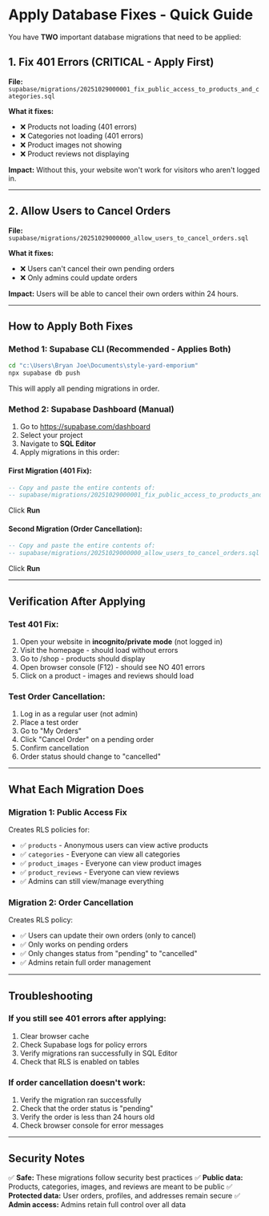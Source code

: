 # Apply Database Fixes - Quick Guide

You have **TWO** important database migrations that need to be applied:

## 1. Fix 401 Errors (CRITICAL - Apply First)
**File:** `supabase/migrations/20251029000001_fix_public_access_to_products_and_categories.sql`

**What it fixes:**
- ❌ Products not loading (401 errors)
- ❌ Categories not loading (401 errors)
- ❌ Product images not showing
- ❌ Product reviews not displaying

**Impact:** Without this, your website won't work for visitors who aren't logged in.

---

## 2. Allow Users to Cancel Orders
**File:** `supabase/migrations/20251029000000_allow_users_to_cancel_orders.sql`

**What it fixes:**
- ❌ Users can't cancel their own pending orders
- ❌ Only admins could update orders

**Impact:** Users will be able to cancel their own orders within 24 hours.

---

## How to Apply Both Fixes

### Method 1: Supabase CLI (Recommended - Applies Both)
```bash
cd "c:\Users\Bryan Joe\Documents\style-yard-emporium"
npx supabase db push
```

This will apply all pending migrations in order.

### Method 2: Supabase Dashboard (Manual)

1. Go to https://supabase.com/dashboard
2. Select your project
3. Navigate to **SQL Editor**
4. Apply migrations in this order:

#### First Migration (401 Fix):
```sql
-- Copy and paste the entire contents of:
-- supabase/migrations/20251029000001_fix_public_access_to_products_and_categories.sql
```
Click **Run**

#### Second Migration (Order Cancellation):
```sql
-- Copy and paste the entire contents of:
-- supabase/migrations/20251029000000_allow_users_to_cancel_orders.sql
```
Click **Run**

---

## Verification After Applying

### Test 401 Fix:
1. Open your website in **incognito/private mode** (not logged in)
2. Visit the homepage - should load without errors
3. Go to /shop - products should display
4. Open browser console (F12) - should see NO 401 errors
5. Click on a product - images and reviews should load

### Test Order Cancellation:
1. Log in as a regular user (not admin)
2. Place a test order
3. Go to "My Orders"
4. Click "Cancel Order" on a pending order
5. Confirm cancellation
6. Order status should change to "cancelled"

---

## What Each Migration Does

### Migration 1: Public Access Fix
Creates RLS policies for:
- ✅ `products` - Anonymous users can view active products
- ✅ `categories` - Everyone can view all categories
- ✅ `product_images` - Everyone can view product images
- ✅ `product_reviews` - Everyone can view reviews
- ✅ Admins can still view/manage everything

### Migration 2: Order Cancellation
Creates RLS policy:
- ✅ Users can update their own orders (only to cancel)
- ✅ Only works on pending orders
- ✅ Only changes status from "pending" to "cancelled"
- ✅ Admins retain full order management

---

## Troubleshooting

### If you still see 401 errors after applying:
1. Clear browser cache
2. Check Supabase logs for policy errors
3. Verify migrations ran successfully in SQL Editor
4. Check that RLS is enabled on tables

### If order cancellation doesn't work:
1. Verify the migration ran successfully
2. Check that the order status is "pending"
3. Verify the order is less than 24 hours old
4. Check browser console for error messages

---

## Security Notes

✅ **Safe:** These migrations follow security best practices
✅ **Public data:** Products, categories, images, and reviews are meant to be public
✅ **Protected data:** User orders, profiles, and addresses remain secure
✅ **Admin access:** Admins retain full control over all data
